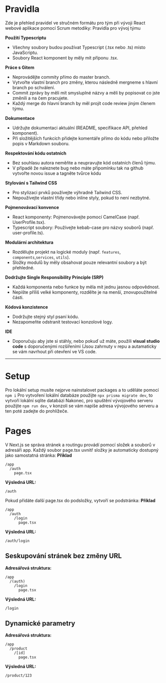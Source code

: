 # Pravidla
Zde je přehled pravidel ve stručném formátu pro tým při vývoji React webové aplikace pomocí Scrum metodiky:
Pravidla pro vývoj týmu

**Použití Typescriptu**
- Všechny soubory budou používat Typescript (.tsx nebo .ts) místo JavaScriptu.
- Soubory React komponent by měly mít příponu .tsx.

**Práce s Gitem**
- Neprovádějte commity přímo do master branch.
- Vytvořte vlastní branch pro změny, kterou následně mergneme s hlavní branch po schválení.
- Commit zprávy by měli mít smysluplné názvy a měli by popisovat co jste změnili a na čem pracujete.
- Každý merge do hlavní branch by měl projít code review jiným členem týmu.

**Dokumentace**
- Udržujte dokumentaci aktuální (README, specifikace API, přehled komponent).
- Při složitějších funkcích přidejte komentáře přímo do kódu nebo přiložte popis v Markdown souboru.

**Respektování kódu ostatních**
- Bez souhlasu autora neměňte a neupravujte kód ostatních členů týmu.
- V případě že naleznete bug nebo máte připomínku tak na github vytvořte novou issue a tagněte tvůrce kódu

**Stylování s Tailwind CSS**
- Pro stylizaci prvků používejte výhradně Tailwind CSS.
- Nepoužívejte vlastní třídy nebo inline styly, pokud to není nezbytné.

**Pojmenovávací konvence**
- React komponenty: Pojmenovávejte pomocí CamelCase (např. UserProfile.tsx).
- Typescript soubory: Používejte kebab-case pro názvy souborů (např. user-profile.ts).

**Modulární architektura**
- Rozdělujte projekt na logické moduly (např. ``features``, ``components``,``services``, ``utils``).
- Složky modulů by měly obsahovat pouze relevantní soubory a být přehledné.

**Dodržujte Single Responsibility Principle (SRP)**
- Každá komponenta nebo funkce by měla mít jednu jasnou odpovědnost.
- Nepište příliš velké komponenty, rozdělte je na menší, znovupoužitelné části.

**Kódová konzistence**
- Dodržujte stejný styl psaní kódu.
- Nezapomeňte odstranit testovací konzolové logy.

**IDE**
- Doporučuju aby jste si stáhly, nebo pokuď už máte, použili **visual studio code** s doporučenými rozšířeními (Jsou zahrnuty v repu a autamaticky se vám navrhout při otevření ve VS code.

---

# Setup
Pro lokální setup musíte nejprve nainstalovet packages a to uděláte pomocí ```npm i```
Pro vytvoření lokální databáze použijte ``npx prisma migrate dev``, to vytvoří lokální sqlite databázi
Nakonec, pro spuštění vývojového serveru použijte ```npm run dev```, v konzoli se vám napíše adresa vývojového serveru a ten poté zadejte do prohlížeče.

# Pages
V Next.js se správa stránek a routingu provádí pomocí složek a souborů v adresáři app.
Každý soubor page.tsx uvnitř složky je automaticky dostupný jako samostatná stránka:
**Příklad**
```
/app
  /auth
    page.tsx
```
**Výsledná URL:**
```
/auth
```

Pokud přidáte další page.tsx do podsložky, vytvoří se podstránka:
**Příklad**
```
/app
  /auth
    /login
      page.tsx
```

**Výsledná URL:**
```
/auth/login
```

## Seskupování stránek bez změny URL
**Adresářová struktura:**
```
/app
  /(auth)
    /login
      page.tsx
```

**Výsledná URL:**
```
/login
```

## Dynamické parametry
**Adresářová struktura:**
```
/app
  /product
    /[id]
      page.tsx

```

**Výsledná URL:**
```
/product/123
```